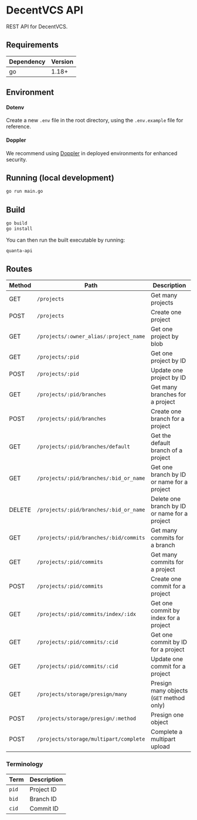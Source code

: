 # DecentVCS API

REST API for DecentVCS.

## Requirements

| Dependency | Version |
| ---------- | ------- |
| go         | 1.18+   |

## Environment

#### Dotenv

Create a new `.env` file in the root directory, using the `.env.example` file for reference.

#### Doppler

We recommend using [Doppler](https://doppler.com) in deployed environments for enhanced security.

## Running (local development)

```sh
go run main.go
```

## Build

```sh
go build
go install
```

You can then run the built executable by running:

```sh
quanta-api
```

## Routes

| Method | Path                                   | Description                                   |
| ------ | -------------------------------------- | --------------------------------------------- |
| GET    | `/projects`                            | Get many projects                             |
| POST   | `/projects`                            | Create one project                            |
| GET    | `/projects/:owner_alias/:project_name` | Get one project by blob                       |
| GET    | `/projects/:pid`                       | Get one project by ID                         |
| POST   | `/projects/:pid`                       | Update one project by ID                      |
| GET    | `/projects/:pid/branches`              | Get many branches for a project               |
| POST   | `/projects/:pid/branches`              | Create one branch for a project               |
| GET    | `/projects/:pid/branches/default`      | Get the default branch of a project           |
| GET    | `/projects/:pid/branches/:bid_or_name` | Get one branch by ID or name for a project    |
| DELETE | `/projects/:pid/branches/:bid_or_name` | Delete one branch by ID or name for a project |
| GET    | `/projects/:pid/branches/:bid/commits` | Get many commits for a branch                 |
| GET    | `/projects/:pid/commits`               | Get many commits for a project                |
| POST   | `/projects/:pid/commits`               | Create one commit for a project               |
| GET    | `/projects/:pid/commits/index/:idx`    | Get one commit by index for a project         |
| GET    | `/projects/:pid/commits/:cid`          | Get one commit by ID for a project            |
| GET    | `/projects/:pid/commits/:cid`          | Update one commit for a project               |
| GET    | `/projects/storage/presign/many`       | Presign many objects (`GET` method only)      |
| POST   | `/projects/storage/presign/:method`    | Presign one object                            |
| POST   | `/projects/storage/multipart/complete` | Complete a multipart upload                   |

### Terminology

| Term  | Description |
| ----- | ----------- |
| `pid` | Project ID  |
| `bid` | Branch ID   |
| `cid` | Commit ID   |
